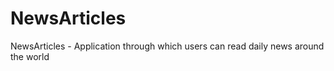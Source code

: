 # NewsArticles
NewsArticles - Application through which users can read daily news around the world 
